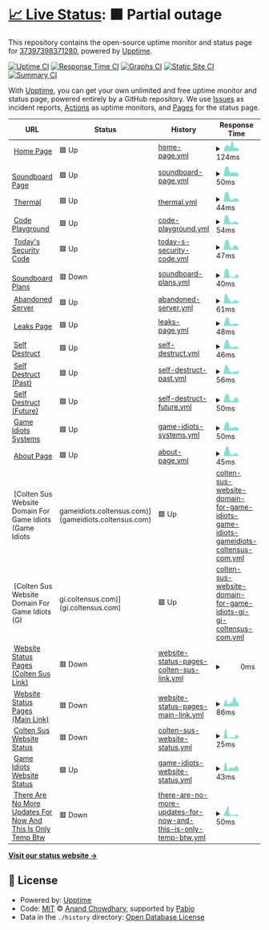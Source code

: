 # [📈 Live Status](https://37397398371280.github.io/Website-Status): <!--live status--> **🟧 Partial outage**

This repository contains the open-source uptime monitor and status page for [37397398371280](https://37397398371280.github.io/Website-Status), powered by [Upptime](https://github.com/upptime/upptime).

[![Uptime CI](https://github.com/37397398371280/Website-Status/workflows/Uptime%20CI/badge.svg)](https://github.com/37397398371280/Website-Status/actions?query=workflow%3A%22Uptime+CI%22)
[![Response Time CI](https://github.com/37397398371280/Website-Status/workflows/Response%20Time%20CI/badge.svg)](https://github.com/37397398371280/Website-Status/actions?query=workflow%3A%22Response+Time+CI%22)
[![Graphs CI](https://github.com/37397398371280/Website-Status/workflows/Graphs%20CI/badge.svg)](https://github.com/37397398371280/Website-Status/actions?query=workflow%3A%22Graphs+CI%22)
[![Static Site CI](https://github.com/37397398371280/Website-Status/workflows/Static%20Site%20CI/badge.svg)](https://github.com/37397398371280/Website-Status/actions?query=workflow%3A%22Static+Site+CI%22)
[![Summary CI](https://github.com/37397398371280/Website-Status/workflows/Summary%20CI/badge.svg)](https://github.com/37397398371280/Website-Status/actions?query=workflow%3A%22Summary+CI%22)

With [Upptime](https://upptime.js.org), you can get your own unlimited and free uptime monitor and status page, powered entirely by a GitHub repository. We use [Issues](https://github.com/37397398371280/Website-Status/issues) as incident reports, [Actions](https://github.com/37397398371280/Website-Status/actions) as uptime monitors, and [Pages](https://37397398371280.github.io/Website-Status) for the status page.

<!--start: status pages-->
<!-- This summary is generated by Upptime (https://github.com/upptime/upptime) -->
<!-- Do not edit this manually, your changes will be overwritten -->
<!-- prettier-ignore -->
| URL | Status | History | Response Time | Uptime |
| --- | ------ | ------- | ------------- | ------ |
| <img alt="" src="https://icons.duckduckgo.com/ip3/game-idiots.github.io.ico" height="13"> [Home Page](https://game-idiots.github.io/website/) | 🟩 Up | [home-page.yml](https://github.com/37397398371280/Game-Idiots-Website-Status/commits/HEAD/history/home-page.yml) | <details><summary><img alt="Response time graph" src="./graphs/home-page/response-time-week.png" height="20"> 124ms</summary><br><a href="https://37397398371280.github.io/Game-Idiots-Website-Status/history/home-page"><img alt="Response time 93" src="https://img.shields.io/endpoint?url=https%3A%2F%2Fraw.githubusercontent.com%2F37397398371280%2FGame-Idiots-Website-Status%2FHEAD%2Fapi%2Fhome-page%2Fresponse-time.json"></a><br><a href="https://37397398371280.github.io/Game-Idiots-Website-Status/history/home-page"><img alt="24-hour response time 69" src="https://img.shields.io/endpoint?url=https%3A%2F%2Fraw.githubusercontent.com%2F37397398371280%2FGame-Idiots-Website-Status%2FHEAD%2Fapi%2Fhome-page%2Fresponse-time-day.json"></a><br><a href="https://37397398371280.github.io/Game-Idiots-Website-Status/history/home-page"><img alt="7-day response time 124" src="https://img.shields.io/endpoint?url=https%3A%2F%2Fraw.githubusercontent.com%2F37397398371280%2FGame-Idiots-Website-Status%2FHEAD%2Fapi%2Fhome-page%2Fresponse-time-week.json"></a><br><a href="https://37397398371280.github.io/Game-Idiots-Website-Status/history/home-page"><img alt="30-day response time 93" src="https://img.shields.io/endpoint?url=https%3A%2F%2Fraw.githubusercontent.com%2F37397398371280%2FGame-Idiots-Website-Status%2FHEAD%2Fapi%2Fhome-page%2Fresponse-time-month.json"></a><br><a href="https://37397398371280.github.io/Game-Idiots-Website-Status/history/home-page"><img alt="1-year response time 93" src="https://img.shields.io/endpoint?url=https%3A%2F%2Fraw.githubusercontent.com%2F37397398371280%2FGame-Idiots-Website-Status%2FHEAD%2Fapi%2Fhome-page%2Fresponse-time-year.json"></a></details> | <details><summary><a href="https://37397398371280.github.io/Game-Idiots-Website-Status/history/home-page">100.00%</a></summary><a href="https://37397398371280.github.io/Game-Idiots-Website-Status/history/home-page"><img alt="All-time uptime 100.00%" src="https://img.shields.io/endpoint?url=https%3A%2F%2Fraw.githubusercontent.com%2F37397398371280%2FGame-Idiots-Website-Status%2FHEAD%2Fapi%2Fhome-page%2Fuptime.json"></a><br><a href="https://37397398371280.github.io/Game-Idiots-Website-Status/history/home-page"><img alt="24-hour uptime 100.00%" src="https://img.shields.io/endpoint?url=https%3A%2F%2Fraw.githubusercontent.com%2F37397398371280%2FGame-Idiots-Website-Status%2FHEAD%2Fapi%2Fhome-page%2Fuptime-day.json"></a><br><a href="https://37397398371280.github.io/Game-Idiots-Website-Status/history/home-page"><img alt="7-day uptime 100.00%" src="https://img.shields.io/endpoint?url=https%3A%2F%2Fraw.githubusercontent.com%2F37397398371280%2FGame-Idiots-Website-Status%2FHEAD%2Fapi%2Fhome-page%2Fuptime-week.json"></a><br><a href="https://37397398371280.github.io/Game-Idiots-Website-Status/history/home-page"><img alt="30-day uptime 100.00%" src="https://img.shields.io/endpoint?url=https%3A%2F%2Fraw.githubusercontent.com%2F37397398371280%2FGame-Idiots-Website-Status%2FHEAD%2Fapi%2Fhome-page%2Fuptime-month.json"></a><br><a href="https://37397398371280.github.io/Game-Idiots-Website-Status/history/home-page"><img alt="1-year uptime 100.00%" src="https://img.shields.io/endpoint?url=https%3A%2F%2Fraw.githubusercontent.com%2F37397398371280%2FGame-Idiots-Website-Status%2FHEAD%2Fapi%2Fhome-page%2Fuptime-year.json"></a></details>
| <img alt="" src="https://icons.duckduckgo.com/ip3/game-idiots.github.io.ico" height="13"> [Soundboard Page](https://game-idiots.github.io/website/sb.html) | 🟩 Up | [soundboard-page.yml](https://github.com/37397398371280/Game-Idiots-Website-Status/commits/HEAD/history/soundboard-page.yml) | <details><summary><img alt="Response time graph" src="./graphs/soundboard-page/response-time-week.png" height="20"> 50ms</summary><br><a href="https://37397398371280.github.io/Game-Idiots-Website-Status/history/soundboard-page"><img alt="Response time 33" src="https://img.shields.io/endpoint?url=https%3A%2F%2Fraw.githubusercontent.com%2F37397398371280%2FGame-Idiots-Website-Status%2FHEAD%2Fapi%2Fsoundboard-page%2Fresponse-time.json"></a><br><a href="https://37397398371280.github.io/Game-Idiots-Website-Status/history/soundboard-page"><img alt="24-hour response time 18" src="https://img.shields.io/endpoint?url=https%3A%2F%2Fraw.githubusercontent.com%2F37397398371280%2FGame-Idiots-Website-Status%2FHEAD%2Fapi%2Fsoundboard-page%2Fresponse-time-day.json"></a><br><a href="https://37397398371280.github.io/Game-Idiots-Website-Status/history/soundboard-page"><img alt="7-day response time 50" src="https://img.shields.io/endpoint?url=https%3A%2F%2Fraw.githubusercontent.com%2F37397398371280%2FGame-Idiots-Website-Status%2FHEAD%2Fapi%2Fsoundboard-page%2Fresponse-time-week.json"></a><br><a href="https://37397398371280.github.io/Game-Idiots-Website-Status/history/soundboard-page"><img alt="30-day response time 33" src="https://img.shields.io/endpoint?url=https%3A%2F%2Fraw.githubusercontent.com%2F37397398371280%2FGame-Idiots-Website-Status%2FHEAD%2Fapi%2Fsoundboard-page%2Fresponse-time-month.json"></a><br><a href="https://37397398371280.github.io/Game-Idiots-Website-Status/history/soundboard-page"><img alt="1-year response time 33" src="https://img.shields.io/endpoint?url=https%3A%2F%2Fraw.githubusercontent.com%2F37397398371280%2FGame-Idiots-Website-Status%2FHEAD%2Fapi%2Fsoundboard-page%2Fresponse-time-year.json"></a></details> | <details><summary><a href="https://37397398371280.github.io/Game-Idiots-Website-Status/history/soundboard-page">100.00%</a></summary><a href="https://37397398371280.github.io/Game-Idiots-Website-Status/history/soundboard-page"><img alt="All-time uptime 100.00%" src="https://img.shields.io/endpoint?url=https%3A%2F%2Fraw.githubusercontent.com%2F37397398371280%2FGame-Idiots-Website-Status%2FHEAD%2Fapi%2Fsoundboard-page%2Fuptime.json"></a><br><a href="https://37397398371280.github.io/Game-Idiots-Website-Status/history/soundboard-page"><img alt="24-hour uptime 100.00%" src="https://img.shields.io/endpoint?url=https%3A%2F%2Fraw.githubusercontent.com%2F37397398371280%2FGame-Idiots-Website-Status%2FHEAD%2Fapi%2Fsoundboard-page%2Fuptime-day.json"></a><br><a href="https://37397398371280.github.io/Game-Idiots-Website-Status/history/soundboard-page"><img alt="7-day uptime 100.00%" src="https://img.shields.io/endpoint?url=https%3A%2F%2Fraw.githubusercontent.com%2F37397398371280%2FGame-Idiots-Website-Status%2FHEAD%2Fapi%2Fsoundboard-page%2Fuptime-week.json"></a><br><a href="https://37397398371280.github.io/Game-Idiots-Website-Status/history/soundboard-page"><img alt="30-day uptime 100.00%" src="https://img.shields.io/endpoint?url=https%3A%2F%2Fraw.githubusercontent.com%2F37397398371280%2FGame-Idiots-Website-Status%2FHEAD%2Fapi%2Fsoundboard-page%2Fuptime-month.json"></a><br><a href="https://37397398371280.github.io/Game-Idiots-Website-Status/history/soundboard-page"><img alt="1-year uptime 100.00%" src="https://img.shields.io/endpoint?url=https%3A%2F%2Fraw.githubusercontent.com%2F37397398371280%2FGame-Idiots-Website-Status%2FHEAD%2Fapi%2Fsoundboard-page%2Fuptime-year.json"></a></details>
| <img alt="" src="https://icons.duckduckgo.com/ip3/game-idiots.github.io.ico" height="13"> [Thermal](https://game-idiots.github.io/website/thermal.html) | 🟩 Up | [thermal.yml](https://github.com/37397398371280/Game-Idiots-Website-Status/commits/HEAD/history/thermal.yml) | <details><summary><img alt="Response time graph" src="./graphs/thermal/response-time-week.png" height="20"> 44ms</summary><br><a href="https://37397398371280.github.io/Game-Idiots-Website-Status/history/thermal"><img alt="Response time 31" src="https://img.shields.io/endpoint?url=https%3A%2F%2Fraw.githubusercontent.com%2F37397398371280%2FGame-Idiots-Website-Status%2FHEAD%2Fapi%2Fthermal%2Fresponse-time.json"></a><br><a href="https://37397398371280.github.io/Game-Idiots-Website-Status/history/thermal"><img alt="24-hour response time 13" src="https://img.shields.io/endpoint?url=https%3A%2F%2Fraw.githubusercontent.com%2F37397398371280%2FGame-Idiots-Website-Status%2FHEAD%2Fapi%2Fthermal%2Fresponse-time-day.json"></a><br><a href="https://37397398371280.github.io/Game-Idiots-Website-Status/history/thermal"><img alt="7-day response time 44" src="https://img.shields.io/endpoint?url=https%3A%2F%2Fraw.githubusercontent.com%2F37397398371280%2FGame-Idiots-Website-Status%2FHEAD%2Fapi%2Fthermal%2Fresponse-time-week.json"></a><br><a href="https://37397398371280.github.io/Game-Idiots-Website-Status/history/thermal"><img alt="30-day response time 31" src="https://img.shields.io/endpoint?url=https%3A%2F%2Fraw.githubusercontent.com%2F37397398371280%2FGame-Idiots-Website-Status%2FHEAD%2Fapi%2Fthermal%2Fresponse-time-month.json"></a><br><a href="https://37397398371280.github.io/Game-Idiots-Website-Status/history/thermal"><img alt="1-year response time 31" src="https://img.shields.io/endpoint?url=https%3A%2F%2Fraw.githubusercontent.com%2F37397398371280%2FGame-Idiots-Website-Status%2FHEAD%2Fapi%2Fthermal%2Fresponse-time-year.json"></a></details> | <details><summary><a href="https://37397398371280.github.io/Game-Idiots-Website-Status/history/thermal">100.00%</a></summary><a href="https://37397398371280.github.io/Game-Idiots-Website-Status/history/thermal"><img alt="All-time uptime 100.00%" src="https://img.shields.io/endpoint?url=https%3A%2F%2Fraw.githubusercontent.com%2F37397398371280%2FGame-Idiots-Website-Status%2FHEAD%2Fapi%2Fthermal%2Fuptime.json"></a><br><a href="https://37397398371280.github.io/Game-Idiots-Website-Status/history/thermal"><img alt="24-hour uptime 100.00%" src="https://img.shields.io/endpoint?url=https%3A%2F%2Fraw.githubusercontent.com%2F37397398371280%2FGame-Idiots-Website-Status%2FHEAD%2Fapi%2Fthermal%2Fuptime-day.json"></a><br><a href="https://37397398371280.github.io/Game-Idiots-Website-Status/history/thermal"><img alt="7-day uptime 100.00%" src="https://img.shields.io/endpoint?url=https%3A%2F%2Fraw.githubusercontent.com%2F37397398371280%2FGame-Idiots-Website-Status%2FHEAD%2Fapi%2Fthermal%2Fuptime-week.json"></a><br><a href="https://37397398371280.github.io/Game-Idiots-Website-Status/history/thermal"><img alt="30-day uptime 100.00%" src="https://img.shields.io/endpoint?url=https%3A%2F%2Fraw.githubusercontent.com%2F37397398371280%2FGame-Idiots-Website-Status%2FHEAD%2Fapi%2Fthermal%2Fuptime-month.json"></a><br><a href="https://37397398371280.github.io/Game-Idiots-Website-Status/history/thermal"><img alt="1-year uptime 100.00%" src="https://img.shields.io/endpoint?url=https%3A%2F%2Fraw.githubusercontent.com%2F37397398371280%2FGame-Idiots-Website-Status%2FHEAD%2Fapi%2Fthermal%2Fuptime-year.json"></a></details>
| <img alt="" src="https://icons.duckduckgo.com/ip3/game-idiots.github.io.ico" height="13"> [Code Playground](https://game-idiots.github.io/website/Code-Playground.html) | 🟩 Up | [code-playground.yml](https://github.com/37397398371280/Game-Idiots-Website-Status/commits/HEAD/history/code-playground.yml) | <details><summary><img alt="Response time graph" src="./graphs/code-playground/response-time-week.png" height="20"> 54ms</summary><br><a href="https://37397398371280.github.io/Game-Idiots-Website-Status/history/code-playground"><img alt="Response time 32" src="https://img.shields.io/endpoint?url=https%3A%2F%2Fraw.githubusercontent.com%2F37397398371280%2FGame-Idiots-Website-Status%2FHEAD%2Fapi%2Fcode-playground%2Fresponse-time.json"></a><br><a href="https://37397398371280.github.io/Game-Idiots-Website-Status/history/code-playground"><img alt="24-hour response time 20" src="https://img.shields.io/endpoint?url=https%3A%2F%2Fraw.githubusercontent.com%2F37397398371280%2FGame-Idiots-Website-Status%2FHEAD%2Fapi%2Fcode-playground%2Fresponse-time-day.json"></a><br><a href="https://37397398371280.github.io/Game-Idiots-Website-Status/history/code-playground"><img alt="7-day response time 54" src="https://img.shields.io/endpoint?url=https%3A%2F%2Fraw.githubusercontent.com%2F37397398371280%2FGame-Idiots-Website-Status%2FHEAD%2Fapi%2Fcode-playground%2Fresponse-time-week.json"></a><br><a href="https://37397398371280.github.io/Game-Idiots-Website-Status/history/code-playground"><img alt="30-day response time 32" src="https://img.shields.io/endpoint?url=https%3A%2F%2Fraw.githubusercontent.com%2F37397398371280%2FGame-Idiots-Website-Status%2FHEAD%2Fapi%2Fcode-playground%2Fresponse-time-month.json"></a><br><a href="https://37397398371280.github.io/Game-Idiots-Website-Status/history/code-playground"><img alt="1-year response time 32" src="https://img.shields.io/endpoint?url=https%3A%2F%2Fraw.githubusercontent.com%2F37397398371280%2FGame-Idiots-Website-Status%2FHEAD%2Fapi%2Fcode-playground%2Fresponse-time-year.json"></a></details> | <details><summary><a href="https://37397398371280.github.io/Game-Idiots-Website-Status/history/code-playground">100.00%</a></summary><a href="https://37397398371280.github.io/Game-Idiots-Website-Status/history/code-playground"><img alt="All-time uptime 100.00%" src="https://img.shields.io/endpoint?url=https%3A%2F%2Fraw.githubusercontent.com%2F37397398371280%2FGame-Idiots-Website-Status%2FHEAD%2Fapi%2Fcode-playground%2Fuptime.json"></a><br><a href="https://37397398371280.github.io/Game-Idiots-Website-Status/history/code-playground"><img alt="24-hour uptime 100.00%" src="https://img.shields.io/endpoint?url=https%3A%2F%2Fraw.githubusercontent.com%2F37397398371280%2FGame-Idiots-Website-Status%2FHEAD%2Fapi%2Fcode-playground%2Fuptime-day.json"></a><br><a href="https://37397398371280.github.io/Game-Idiots-Website-Status/history/code-playground"><img alt="7-day uptime 100.00%" src="https://img.shields.io/endpoint?url=https%3A%2F%2Fraw.githubusercontent.com%2F37397398371280%2FGame-Idiots-Website-Status%2FHEAD%2Fapi%2Fcode-playground%2Fuptime-week.json"></a><br><a href="https://37397398371280.github.io/Game-Idiots-Website-Status/history/code-playground"><img alt="30-day uptime 100.00%" src="https://img.shields.io/endpoint?url=https%3A%2F%2Fraw.githubusercontent.com%2F37397398371280%2FGame-Idiots-Website-Status%2FHEAD%2Fapi%2Fcode-playground%2Fuptime-month.json"></a><br><a href="https://37397398371280.github.io/Game-Idiots-Website-Status/history/code-playground"><img alt="1-year uptime 100.00%" src="https://img.shields.io/endpoint?url=https%3A%2F%2Fraw.githubusercontent.com%2F37397398371280%2FGame-Idiots-Website-Status%2FHEAD%2Fapi%2Fcode-playground%2Fuptime-year.json"></a></details>
| <img alt="" src="https://icons.duckduckgo.com/ip3/game-idiots.github.io.ico" height="13"> [Today's Security Code](https://game-idiots.github.io/website/Todays-Security-Code.html) | 🟩 Up | [today-s-security-code.yml](https://github.com/37397398371280/Game-Idiots-Website-Status/commits/HEAD/history/today-s-security-code.yml) | <details><summary><img alt="Response time graph" src="./graphs/today-s-security-code/response-time-week.png" height="20"> 47ms</summary><br><a href="https://37397398371280.github.io/Game-Idiots-Website-Status/history/today-s-security-code"><img alt="Response time 36" src="https://img.shields.io/endpoint?url=https%3A%2F%2Fraw.githubusercontent.com%2F37397398371280%2FGame-Idiots-Website-Status%2FHEAD%2Fapi%2Ftoday-s-security-code%2Fresponse-time.json"></a><br><a href="https://37397398371280.github.io/Game-Idiots-Website-Status/history/today-s-security-code"><img alt="24-hour response time 18" src="https://img.shields.io/endpoint?url=https%3A%2F%2Fraw.githubusercontent.com%2F37397398371280%2FGame-Idiots-Website-Status%2FHEAD%2Fapi%2Ftoday-s-security-code%2Fresponse-time-day.json"></a><br><a href="https://37397398371280.github.io/Game-Idiots-Website-Status/history/today-s-security-code"><img alt="7-day response time 47" src="https://img.shields.io/endpoint?url=https%3A%2F%2Fraw.githubusercontent.com%2F37397398371280%2FGame-Idiots-Website-Status%2FHEAD%2Fapi%2Ftoday-s-security-code%2Fresponse-time-week.json"></a><br><a href="https://37397398371280.github.io/Game-Idiots-Website-Status/history/today-s-security-code"><img alt="30-day response time 36" src="https://img.shields.io/endpoint?url=https%3A%2F%2Fraw.githubusercontent.com%2F37397398371280%2FGame-Idiots-Website-Status%2FHEAD%2Fapi%2Ftoday-s-security-code%2Fresponse-time-month.json"></a><br><a href="https://37397398371280.github.io/Game-Idiots-Website-Status/history/today-s-security-code"><img alt="1-year response time 36" src="https://img.shields.io/endpoint?url=https%3A%2F%2Fraw.githubusercontent.com%2F37397398371280%2FGame-Idiots-Website-Status%2FHEAD%2Fapi%2Ftoday-s-security-code%2Fresponse-time-year.json"></a></details> | <details><summary><a href="https://37397398371280.github.io/Game-Idiots-Website-Status/history/today-s-security-code">100.00%</a></summary><a href="https://37397398371280.github.io/Game-Idiots-Website-Status/history/today-s-security-code"><img alt="All-time uptime 100.00%" src="https://img.shields.io/endpoint?url=https%3A%2F%2Fraw.githubusercontent.com%2F37397398371280%2FGame-Idiots-Website-Status%2FHEAD%2Fapi%2Ftoday-s-security-code%2Fuptime.json"></a><br><a href="https://37397398371280.github.io/Game-Idiots-Website-Status/history/today-s-security-code"><img alt="24-hour uptime 100.00%" src="https://img.shields.io/endpoint?url=https%3A%2F%2Fraw.githubusercontent.com%2F37397398371280%2FGame-Idiots-Website-Status%2FHEAD%2Fapi%2Ftoday-s-security-code%2Fuptime-day.json"></a><br><a href="https://37397398371280.github.io/Game-Idiots-Website-Status/history/today-s-security-code"><img alt="7-day uptime 100.00%" src="https://img.shields.io/endpoint?url=https%3A%2F%2Fraw.githubusercontent.com%2F37397398371280%2FGame-Idiots-Website-Status%2FHEAD%2Fapi%2Ftoday-s-security-code%2Fuptime-week.json"></a><br><a href="https://37397398371280.github.io/Game-Idiots-Website-Status/history/today-s-security-code"><img alt="30-day uptime 100.00%" src="https://img.shields.io/endpoint?url=https%3A%2F%2Fraw.githubusercontent.com%2F37397398371280%2FGame-Idiots-Website-Status%2FHEAD%2Fapi%2Ftoday-s-security-code%2Fuptime-month.json"></a><br><a href="https://37397398371280.github.io/Game-Idiots-Website-Status/history/today-s-security-code"><img alt="1-year uptime 100.00%" src="https://img.shields.io/endpoint?url=https%3A%2F%2Fraw.githubusercontent.com%2F37397398371280%2FGame-Idiots-Website-Status%2FHEAD%2Fapi%2Ftoday-s-security-code%2Fuptime-year.json"></a></details>
| <img alt="" src="https://icons.duckduckgo.com/ip3/game-idiots.github.io.ico" height="13"> [Soundboard Plans](https://game-idiots.github.io/website/Soundboard-Plans.html) | 🟥 Down | [soundboard-plans.yml](https://github.com/37397398371280/Game-Idiots-Website-Status/commits/HEAD/history/soundboard-plans.yml) | <details><summary><img alt="Response time graph" src="./graphs/soundboard-plans/response-time-week.png" height="20"> 40ms</summary><br><a href="https://37397398371280.github.io/Game-Idiots-Website-Status/history/soundboard-plans"><img alt="Response time 63" src="https://img.shields.io/endpoint?url=https%3A%2F%2Fraw.githubusercontent.com%2F37397398371280%2FGame-Idiots-Website-Status%2FHEAD%2Fapi%2Fsoundboard-plans%2Fresponse-time.json"></a><br><a href="https://37397398371280.github.io/Game-Idiots-Website-Status/history/soundboard-plans"><img alt="24-hour response time 17" src="https://img.shields.io/endpoint?url=https%3A%2F%2Fraw.githubusercontent.com%2F37397398371280%2FGame-Idiots-Website-Status%2FHEAD%2Fapi%2Fsoundboard-plans%2Fresponse-time-day.json"></a><br><a href="https://37397398371280.github.io/Game-Idiots-Website-Status/history/soundboard-plans"><img alt="7-day response time 40" src="https://img.shields.io/endpoint?url=https%3A%2F%2Fraw.githubusercontent.com%2F37397398371280%2FGame-Idiots-Website-Status%2FHEAD%2Fapi%2Fsoundboard-plans%2Fresponse-time-week.json"></a><br><a href="https://37397398371280.github.io/Game-Idiots-Website-Status/history/soundboard-plans"><img alt="30-day response time 63" src="https://img.shields.io/endpoint?url=https%3A%2F%2Fraw.githubusercontent.com%2F37397398371280%2FGame-Idiots-Website-Status%2FHEAD%2Fapi%2Fsoundboard-plans%2Fresponse-time-month.json"></a><br><a href="https://37397398371280.github.io/Game-Idiots-Website-Status/history/soundboard-plans"><img alt="1-year response time 63" src="https://img.shields.io/endpoint?url=https%3A%2F%2Fraw.githubusercontent.com%2F37397398371280%2FGame-Idiots-Website-Status%2FHEAD%2Fapi%2Fsoundboard-plans%2Fresponse-time-year.json"></a></details> | <details><summary><a href="https://37397398371280.github.io/Game-Idiots-Website-Status/history/soundboard-plans">0.00%</a></summary><a href="https://37397398371280.github.io/Game-Idiots-Website-Status/history/soundboard-plans"><img alt="All-time uptime 21.87%" src="https://img.shields.io/endpoint?url=https%3A%2F%2Fraw.githubusercontent.com%2F37397398371280%2FGame-Idiots-Website-Status%2FHEAD%2Fapi%2Fsoundboard-plans%2Fuptime.json"></a><br><a href="https://37397398371280.github.io/Game-Idiots-Website-Status/history/soundboard-plans"><img alt="24-hour uptime 0.00%" src="https://img.shields.io/endpoint?url=https%3A%2F%2Fraw.githubusercontent.com%2F37397398371280%2FGame-Idiots-Website-Status%2FHEAD%2Fapi%2Fsoundboard-plans%2Fuptime-day.json"></a><br><a href="https://37397398371280.github.io/Game-Idiots-Website-Status/history/soundboard-plans"><img alt="7-day uptime 0.00%" src="https://img.shields.io/endpoint?url=https%3A%2F%2Fraw.githubusercontent.com%2F37397398371280%2FGame-Idiots-Website-Status%2FHEAD%2Fapi%2Fsoundboard-plans%2Fuptime-week.json"></a><br><a href="https://37397398371280.github.io/Game-Idiots-Website-Status/history/soundboard-plans"><img alt="30-day uptime 21.87%" src="https://img.shields.io/endpoint?url=https%3A%2F%2Fraw.githubusercontent.com%2F37397398371280%2FGame-Idiots-Website-Status%2FHEAD%2Fapi%2Fsoundboard-plans%2Fuptime-month.json"></a><br><a href="https://37397398371280.github.io/Game-Idiots-Website-Status/history/soundboard-plans"><img alt="1-year uptime 21.87%" src="https://img.shields.io/endpoint?url=https%3A%2F%2Fraw.githubusercontent.com%2F37397398371280%2FGame-Idiots-Website-Status%2FHEAD%2Fapi%2Fsoundboard-plans%2Fuptime-year.json"></a></details>
| <img alt="" src="https://icons.duckduckgo.com/ip3/game-idiots.github.io.ico" height="13"> [Abandoned Server](https://game-idiots.github.io/website/Abandoned-Server.html) | 🟩 Up | [abandoned-server.yml](https://github.com/37397398371280/Game-Idiots-Website-Status/commits/HEAD/history/abandoned-server.yml) | <details><summary><img alt="Response time graph" src="./graphs/abandoned-server/response-time-week.png" height="20"> 61ms</summary><br><a href="https://37397398371280.github.io/Game-Idiots-Website-Status/history/abandoned-server"><img alt="Response time 34" src="https://img.shields.io/endpoint?url=https%3A%2F%2Fraw.githubusercontent.com%2F37397398371280%2FGame-Idiots-Website-Status%2FHEAD%2Fapi%2Fabandoned-server%2Fresponse-time.json"></a><br><a href="https://37397398371280.github.io/Game-Idiots-Website-Status/history/abandoned-server"><img alt="24-hour response time 22" src="https://img.shields.io/endpoint?url=https%3A%2F%2Fraw.githubusercontent.com%2F37397398371280%2FGame-Idiots-Website-Status%2FHEAD%2Fapi%2Fabandoned-server%2Fresponse-time-day.json"></a><br><a href="https://37397398371280.github.io/Game-Idiots-Website-Status/history/abandoned-server"><img alt="7-day response time 61" src="https://img.shields.io/endpoint?url=https%3A%2F%2Fraw.githubusercontent.com%2F37397398371280%2FGame-Idiots-Website-Status%2FHEAD%2Fapi%2Fabandoned-server%2Fresponse-time-week.json"></a><br><a href="https://37397398371280.github.io/Game-Idiots-Website-Status/history/abandoned-server"><img alt="30-day response time 34" src="https://img.shields.io/endpoint?url=https%3A%2F%2Fraw.githubusercontent.com%2F37397398371280%2FGame-Idiots-Website-Status%2FHEAD%2Fapi%2Fabandoned-server%2Fresponse-time-month.json"></a><br><a href="https://37397398371280.github.io/Game-Idiots-Website-Status/history/abandoned-server"><img alt="1-year response time 34" src="https://img.shields.io/endpoint?url=https%3A%2F%2Fraw.githubusercontent.com%2F37397398371280%2FGame-Idiots-Website-Status%2FHEAD%2Fapi%2Fabandoned-server%2Fresponse-time-year.json"></a></details> | <details><summary><a href="https://37397398371280.github.io/Game-Idiots-Website-Status/history/abandoned-server">100.00%</a></summary><a href="https://37397398371280.github.io/Game-Idiots-Website-Status/history/abandoned-server"><img alt="All-time uptime 100.00%" src="https://img.shields.io/endpoint?url=https%3A%2F%2Fraw.githubusercontent.com%2F37397398371280%2FGame-Idiots-Website-Status%2FHEAD%2Fapi%2Fabandoned-server%2Fuptime.json"></a><br><a href="https://37397398371280.github.io/Game-Idiots-Website-Status/history/abandoned-server"><img alt="24-hour uptime 100.00%" src="https://img.shields.io/endpoint?url=https%3A%2F%2Fraw.githubusercontent.com%2F37397398371280%2FGame-Idiots-Website-Status%2FHEAD%2Fapi%2Fabandoned-server%2Fuptime-day.json"></a><br><a href="https://37397398371280.github.io/Game-Idiots-Website-Status/history/abandoned-server"><img alt="7-day uptime 100.00%" src="https://img.shields.io/endpoint?url=https%3A%2F%2Fraw.githubusercontent.com%2F37397398371280%2FGame-Idiots-Website-Status%2FHEAD%2Fapi%2Fabandoned-server%2Fuptime-week.json"></a><br><a href="https://37397398371280.github.io/Game-Idiots-Website-Status/history/abandoned-server"><img alt="30-day uptime 100.00%" src="https://img.shields.io/endpoint?url=https%3A%2F%2Fraw.githubusercontent.com%2F37397398371280%2FGame-Idiots-Website-Status%2FHEAD%2Fapi%2Fabandoned-server%2Fuptime-month.json"></a><br><a href="https://37397398371280.github.io/Game-Idiots-Website-Status/history/abandoned-server"><img alt="1-year uptime 100.00%" src="https://img.shields.io/endpoint?url=https%3A%2F%2Fraw.githubusercontent.com%2F37397398371280%2FGame-Idiots-Website-Status%2FHEAD%2Fapi%2Fabandoned-server%2Fuptime-year.json"></a></details>
| <img alt="" src="https://icons.duckduckgo.com/ip3/game-idiots.github.io.ico" height="13"> [Leaks Page](https://game-idiots.github.io/website/Leaks/Leaks.html) | 🟩 Up | [leaks-page.yml](https://github.com/37397398371280/Game-Idiots-Website-Status/commits/HEAD/history/leaks-page.yml) | <details><summary><img alt="Response time graph" src="./graphs/leaks-page/response-time-week.png" height="20"> 48ms</summary><br><a href="https://37397398371280.github.io/Game-Idiots-Website-Status/history/leaks-page"><img alt="Response time 29" src="https://img.shields.io/endpoint?url=https%3A%2F%2Fraw.githubusercontent.com%2F37397398371280%2FGame-Idiots-Website-Status%2FHEAD%2Fapi%2Fleaks-page%2Fresponse-time.json"></a><br><a href="https://37397398371280.github.io/Game-Idiots-Website-Status/history/leaks-page"><img alt="24-hour response time 16" src="https://img.shields.io/endpoint?url=https%3A%2F%2Fraw.githubusercontent.com%2F37397398371280%2FGame-Idiots-Website-Status%2FHEAD%2Fapi%2Fleaks-page%2Fresponse-time-day.json"></a><br><a href="https://37397398371280.github.io/Game-Idiots-Website-Status/history/leaks-page"><img alt="7-day response time 48" src="https://img.shields.io/endpoint?url=https%3A%2F%2Fraw.githubusercontent.com%2F37397398371280%2FGame-Idiots-Website-Status%2FHEAD%2Fapi%2Fleaks-page%2Fresponse-time-week.json"></a><br><a href="https://37397398371280.github.io/Game-Idiots-Website-Status/history/leaks-page"><img alt="30-day response time 29" src="https://img.shields.io/endpoint?url=https%3A%2F%2Fraw.githubusercontent.com%2F37397398371280%2FGame-Idiots-Website-Status%2FHEAD%2Fapi%2Fleaks-page%2Fresponse-time-month.json"></a><br><a href="https://37397398371280.github.io/Game-Idiots-Website-Status/history/leaks-page"><img alt="1-year response time 29" src="https://img.shields.io/endpoint?url=https%3A%2F%2Fraw.githubusercontent.com%2F37397398371280%2FGame-Idiots-Website-Status%2FHEAD%2Fapi%2Fleaks-page%2Fresponse-time-year.json"></a></details> | <details><summary><a href="https://37397398371280.github.io/Game-Idiots-Website-Status/history/leaks-page">100.00%</a></summary><a href="https://37397398371280.github.io/Game-Idiots-Website-Status/history/leaks-page"><img alt="All-time uptime 100.00%" src="https://img.shields.io/endpoint?url=https%3A%2F%2Fraw.githubusercontent.com%2F37397398371280%2FGame-Idiots-Website-Status%2FHEAD%2Fapi%2Fleaks-page%2Fuptime.json"></a><br><a href="https://37397398371280.github.io/Game-Idiots-Website-Status/history/leaks-page"><img alt="24-hour uptime 100.00%" src="https://img.shields.io/endpoint?url=https%3A%2F%2Fraw.githubusercontent.com%2F37397398371280%2FGame-Idiots-Website-Status%2FHEAD%2Fapi%2Fleaks-page%2Fuptime-day.json"></a><br><a href="https://37397398371280.github.io/Game-Idiots-Website-Status/history/leaks-page"><img alt="7-day uptime 100.00%" src="https://img.shields.io/endpoint?url=https%3A%2F%2Fraw.githubusercontent.com%2F37397398371280%2FGame-Idiots-Website-Status%2FHEAD%2Fapi%2Fleaks-page%2Fuptime-week.json"></a><br><a href="https://37397398371280.github.io/Game-Idiots-Website-Status/history/leaks-page"><img alt="30-day uptime 100.00%" src="https://img.shields.io/endpoint?url=https%3A%2F%2Fraw.githubusercontent.com%2F37397398371280%2FGame-Idiots-Website-Status%2FHEAD%2Fapi%2Fleaks-page%2Fuptime-month.json"></a><br><a href="https://37397398371280.github.io/Game-Idiots-Website-Status/history/leaks-page"><img alt="1-year uptime 100.00%" src="https://img.shields.io/endpoint?url=https%3A%2F%2Fraw.githubusercontent.com%2F37397398371280%2FGame-Idiots-Website-Status%2FHEAD%2Fapi%2Fleaks-page%2Fuptime-year.json"></a></details>
| <img alt="" src="https://icons.duckduckgo.com/ip3/game-idiots.github.io.ico" height="13"> [Self Destruct](https://game-idiots.github.io/website/Self-Destruct.html) | 🟩 Up | [self-destruct.yml](https://github.com/37397398371280/Game-Idiots-Website-Status/commits/HEAD/history/self-destruct.yml) | <details><summary><img alt="Response time graph" src="./graphs/self-destruct/response-time-week.png" height="20"> 46ms</summary><br><a href="https://37397398371280.github.io/Game-Idiots-Website-Status/history/self-destruct"><img alt="Response time 33" src="https://img.shields.io/endpoint?url=https%3A%2F%2Fraw.githubusercontent.com%2F37397398371280%2FGame-Idiots-Website-Status%2FHEAD%2Fapi%2Fself-destruct%2Fresponse-time.json"></a><br><a href="https://37397398371280.github.io/Game-Idiots-Website-Status/history/self-destruct"><img alt="24-hour response time 16" src="https://img.shields.io/endpoint?url=https%3A%2F%2Fraw.githubusercontent.com%2F37397398371280%2FGame-Idiots-Website-Status%2FHEAD%2Fapi%2Fself-destruct%2Fresponse-time-day.json"></a><br><a href="https://37397398371280.github.io/Game-Idiots-Website-Status/history/self-destruct"><img alt="7-day response time 46" src="https://img.shields.io/endpoint?url=https%3A%2F%2Fraw.githubusercontent.com%2F37397398371280%2FGame-Idiots-Website-Status%2FHEAD%2Fapi%2Fself-destruct%2Fresponse-time-week.json"></a><br><a href="https://37397398371280.github.io/Game-Idiots-Website-Status/history/self-destruct"><img alt="30-day response time 33" src="https://img.shields.io/endpoint?url=https%3A%2F%2Fraw.githubusercontent.com%2F37397398371280%2FGame-Idiots-Website-Status%2FHEAD%2Fapi%2Fself-destruct%2Fresponse-time-month.json"></a><br><a href="https://37397398371280.github.io/Game-Idiots-Website-Status/history/self-destruct"><img alt="1-year response time 33" src="https://img.shields.io/endpoint?url=https%3A%2F%2Fraw.githubusercontent.com%2F37397398371280%2FGame-Idiots-Website-Status%2FHEAD%2Fapi%2Fself-destruct%2Fresponse-time-year.json"></a></details> | <details><summary><a href="https://37397398371280.github.io/Game-Idiots-Website-Status/history/self-destruct">100.00%</a></summary><a href="https://37397398371280.github.io/Game-Idiots-Website-Status/history/self-destruct"><img alt="All-time uptime 100.00%" src="https://img.shields.io/endpoint?url=https%3A%2F%2Fraw.githubusercontent.com%2F37397398371280%2FGame-Idiots-Website-Status%2FHEAD%2Fapi%2Fself-destruct%2Fuptime.json"></a><br><a href="https://37397398371280.github.io/Game-Idiots-Website-Status/history/self-destruct"><img alt="24-hour uptime 100.00%" src="https://img.shields.io/endpoint?url=https%3A%2F%2Fraw.githubusercontent.com%2F37397398371280%2FGame-Idiots-Website-Status%2FHEAD%2Fapi%2Fself-destruct%2Fuptime-day.json"></a><br><a href="https://37397398371280.github.io/Game-Idiots-Website-Status/history/self-destruct"><img alt="7-day uptime 100.00%" src="https://img.shields.io/endpoint?url=https%3A%2F%2Fraw.githubusercontent.com%2F37397398371280%2FGame-Idiots-Website-Status%2FHEAD%2Fapi%2Fself-destruct%2Fuptime-week.json"></a><br><a href="https://37397398371280.github.io/Game-Idiots-Website-Status/history/self-destruct"><img alt="30-day uptime 100.00%" src="https://img.shields.io/endpoint?url=https%3A%2F%2Fraw.githubusercontent.com%2F37397398371280%2FGame-Idiots-Website-Status%2FHEAD%2Fapi%2Fself-destruct%2Fuptime-month.json"></a><br><a href="https://37397398371280.github.io/Game-Idiots-Website-Status/history/self-destruct"><img alt="1-year uptime 100.00%" src="https://img.shields.io/endpoint?url=https%3A%2F%2Fraw.githubusercontent.com%2F37397398371280%2FGame-Idiots-Website-Status%2FHEAD%2Fapi%2Fself-destruct%2Fuptime-year.json"></a></details>
| <img alt="" src="https://icons.duckduckgo.com/ip3/game-idiots.github.io.ico" height="13"> [Self Destruct (Past)](https://game-idiots.github.io/website/Past/Self-Destruct-Past.html) | 🟩 Up | [self-destruct-past.yml](https://github.com/37397398371280/Game-Idiots-Website-Status/commits/HEAD/history/self-destruct-past.yml) | <details><summary><img alt="Response time graph" src="./graphs/self-destruct-past/response-time-week.png" height="20"> 56ms</summary><br><a href="https://37397398371280.github.io/Game-Idiots-Website-Status/history/self-destruct-past"><img alt="Response time 32" src="https://img.shields.io/endpoint?url=https%3A%2F%2Fraw.githubusercontent.com%2F37397398371280%2FGame-Idiots-Website-Status%2FHEAD%2Fapi%2Fself-destruct-past%2Fresponse-time.json"></a><br><a href="https://37397398371280.github.io/Game-Idiots-Website-Status/history/self-destruct-past"><img alt="24-hour response time 47" src="https://img.shields.io/endpoint?url=https%3A%2F%2Fraw.githubusercontent.com%2F37397398371280%2FGame-Idiots-Website-Status%2FHEAD%2Fapi%2Fself-destruct-past%2Fresponse-time-day.json"></a><br><a href="https://37397398371280.github.io/Game-Idiots-Website-Status/history/self-destruct-past"><img alt="7-day response time 56" src="https://img.shields.io/endpoint?url=https%3A%2F%2Fraw.githubusercontent.com%2F37397398371280%2FGame-Idiots-Website-Status%2FHEAD%2Fapi%2Fself-destruct-past%2Fresponse-time-week.json"></a><br><a href="https://37397398371280.github.io/Game-Idiots-Website-Status/history/self-destruct-past"><img alt="30-day response time 32" src="https://img.shields.io/endpoint?url=https%3A%2F%2Fraw.githubusercontent.com%2F37397398371280%2FGame-Idiots-Website-Status%2FHEAD%2Fapi%2Fself-destruct-past%2Fresponse-time-month.json"></a><br><a href="https://37397398371280.github.io/Game-Idiots-Website-Status/history/self-destruct-past"><img alt="1-year response time 32" src="https://img.shields.io/endpoint?url=https%3A%2F%2Fraw.githubusercontent.com%2F37397398371280%2FGame-Idiots-Website-Status%2FHEAD%2Fapi%2Fself-destruct-past%2Fresponse-time-year.json"></a></details> | <details><summary><a href="https://37397398371280.github.io/Game-Idiots-Website-Status/history/self-destruct-past">100.00%</a></summary><a href="https://37397398371280.github.io/Game-Idiots-Website-Status/history/self-destruct-past"><img alt="All-time uptime 100.00%" src="https://img.shields.io/endpoint?url=https%3A%2F%2Fraw.githubusercontent.com%2F37397398371280%2FGame-Idiots-Website-Status%2FHEAD%2Fapi%2Fself-destruct-past%2Fuptime.json"></a><br><a href="https://37397398371280.github.io/Game-Idiots-Website-Status/history/self-destruct-past"><img alt="24-hour uptime 100.00%" src="https://img.shields.io/endpoint?url=https%3A%2F%2Fraw.githubusercontent.com%2F37397398371280%2FGame-Idiots-Website-Status%2FHEAD%2Fapi%2Fself-destruct-past%2Fuptime-day.json"></a><br><a href="https://37397398371280.github.io/Game-Idiots-Website-Status/history/self-destruct-past"><img alt="7-day uptime 100.00%" src="https://img.shields.io/endpoint?url=https%3A%2F%2Fraw.githubusercontent.com%2F37397398371280%2FGame-Idiots-Website-Status%2FHEAD%2Fapi%2Fself-destruct-past%2Fuptime-week.json"></a><br><a href="https://37397398371280.github.io/Game-Idiots-Website-Status/history/self-destruct-past"><img alt="30-day uptime 100.00%" src="https://img.shields.io/endpoint?url=https%3A%2F%2Fraw.githubusercontent.com%2F37397398371280%2FGame-Idiots-Website-Status%2FHEAD%2Fapi%2Fself-destruct-past%2Fuptime-month.json"></a><br><a href="https://37397398371280.github.io/Game-Idiots-Website-Status/history/self-destruct-past"><img alt="1-year uptime 100.00%" src="https://img.shields.io/endpoint?url=https%3A%2F%2Fraw.githubusercontent.com%2F37397398371280%2FGame-Idiots-Website-Status%2FHEAD%2Fapi%2Fself-destruct-past%2Fuptime-year.json"></a></details>
| <img alt="" src="https://icons.duckduckgo.com/ip3/game-idiots.github.io.ico" height="13"> [Self Destruct (Future)](https://game-idiots.github.io/website/Future/Self-Destruct-Future.html) | 🟩 Up | [self-destruct-future.yml](https://github.com/37397398371280/Game-Idiots-Website-Status/commits/HEAD/history/self-destruct-future.yml) | <details><summary><img alt="Response time graph" src="./graphs/self-destruct-future/response-time-week.png" height="20"> 50ms</summary><br><a href="https://37397398371280.github.io/Game-Idiots-Website-Status/history/self-destruct-future"><img alt="Response time 30" src="https://img.shields.io/endpoint?url=https%3A%2F%2Fraw.githubusercontent.com%2F37397398371280%2FGame-Idiots-Website-Status%2FHEAD%2Fapi%2Fself-destruct-future%2Fresponse-time.json"></a><br><a href="https://37397398371280.github.io/Game-Idiots-Website-Status/history/self-destruct-future"><img alt="24-hour response time 14" src="https://img.shields.io/endpoint?url=https%3A%2F%2Fraw.githubusercontent.com%2F37397398371280%2FGame-Idiots-Website-Status%2FHEAD%2Fapi%2Fself-destruct-future%2Fresponse-time-day.json"></a><br><a href="https://37397398371280.github.io/Game-Idiots-Website-Status/history/self-destruct-future"><img alt="7-day response time 50" src="https://img.shields.io/endpoint?url=https%3A%2F%2Fraw.githubusercontent.com%2F37397398371280%2FGame-Idiots-Website-Status%2FHEAD%2Fapi%2Fself-destruct-future%2Fresponse-time-week.json"></a><br><a href="https://37397398371280.github.io/Game-Idiots-Website-Status/history/self-destruct-future"><img alt="30-day response time 30" src="https://img.shields.io/endpoint?url=https%3A%2F%2Fraw.githubusercontent.com%2F37397398371280%2FGame-Idiots-Website-Status%2FHEAD%2Fapi%2Fself-destruct-future%2Fresponse-time-month.json"></a><br><a href="https://37397398371280.github.io/Game-Idiots-Website-Status/history/self-destruct-future"><img alt="1-year response time 30" src="https://img.shields.io/endpoint?url=https%3A%2F%2Fraw.githubusercontent.com%2F37397398371280%2FGame-Idiots-Website-Status%2FHEAD%2Fapi%2Fself-destruct-future%2Fresponse-time-year.json"></a></details> | <details><summary><a href="https://37397398371280.github.io/Game-Idiots-Website-Status/history/self-destruct-future">100.00%</a></summary><a href="https://37397398371280.github.io/Game-Idiots-Website-Status/history/self-destruct-future"><img alt="All-time uptime 100.00%" src="https://img.shields.io/endpoint?url=https%3A%2F%2Fraw.githubusercontent.com%2F37397398371280%2FGame-Idiots-Website-Status%2FHEAD%2Fapi%2Fself-destruct-future%2Fuptime.json"></a><br><a href="https://37397398371280.github.io/Game-Idiots-Website-Status/history/self-destruct-future"><img alt="24-hour uptime 100.00%" src="https://img.shields.io/endpoint?url=https%3A%2F%2Fraw.githubusercontent.com%2F37397398371280%2FGame-Idiots-Website-Status%2FHEAD%2Fapi%2Fself-destruct-future%2Fuptime-day.json"></a><br><a href="https://37397398371280.github.io/Game-Idiots-Website-Status/history/self-destruct-future"><img alt="7-day uptime 100.00%" src="https://img.shields.io/endpoint?url=https%3A%2F%2Fraw.githubusercontent.com%2F37397398371280%2FGame-Idiots-Website-Status%2FHEAD%2Fapi%2Fself-destruct-future%2Fuptime-week.json"></a><br><a href="https://37397398371280.github.io/Game-Idiots-Website-Status/history/self-destruct-future"><img alt="30-day uptime 100.00%" src="https://img.shields.io/endpoint?url=https%3A%2F%2Fraw.githubusercontent.com%2F37397398371280%2FGame-Idiots-Website-Status%2FHEAD%2Fapi%2Fself-destruct-future%2Fuptime-month.json"></a><br><a href="https://37397398371280.github.io/Game-Idiots-Website-Status/history/self-destruct-future"><img alt="1-year uptime 100.00%" src="https://img.shields.io/endpoint?url=https%3A%2F%2Fraw.githubusercontent.com%2F37397398371280%2FGame-Idiots-Website-Status%2FHEAD%2Fapi%2Fself-destruct-future%2Fuptime-year.json"></a></details>
| <img alt="" src="https://icons.duckduckgo.com/ip3/game-idiots.github.io.ico" height="13"> [Game Idiots Systems](https://game-idiots.github.io/website/Game-Idiots-Systems.html) | 🟩 Up | [game-idiots-systems.yml](https://github.com/37397398371280/Game-Idiots-Website-Status/commits/HEAD/history/game-idiots-systems.yml) | <details><summary><img alt="Response time graph" src="./graphs/game-idiots-systems/response-time-week.png" height="20"> 50ms</summary><br><a href="https://37397398371280.github.io/Game-Idiots-Website-Status/history/game-idiots-systems"><img alt="Response time 33" src="https://img.shields.io/endpoint?url=https%3A%2F%2Fraw.githubusercontent.com%2F37397398371280%2FGame-Idiots-Website-Status%2FHEAD%2Fapi%2Fgame-idiots-systems%2Fresponse-time.json"></a><br><a href="https://37397398371280.github.io/Game-Idiots-Website-Status/history/game-idiots-systems"><img alt="24-hour response time 21" src="https://img.shields.io/endpoint?url=https%3A%2F%2Fraw.githubusercontent.com%2F37397398371280%2FGame-Idiots-Website-Status%2FHEAD%2Fapi%2Fgame-idiots-systems%2Fresponse-time-day.json"></a><br><a href="https://37397398371280.github.io/Game-Idiots-Website-Status/history/game-idiots-systems"><img alt="7-day response time 50" src="https://img.shields.io/endpoint?url=https%3A%2F%2Fraw.githubusercontent.com%2F37397398371280%2FGame-Idiots-Website-Status%2FHEAD%2Fapi%2Fgame-idiots-systems%2Fresponse-time-week.json"></a><br><a href="https://37397398371280.github.io/Game-Idiots-Website-Status/history/game-idiots-systems"><img alt="30-day response time 33" src="https://img.shields.io/endpoint?url=https%3A%2F%2Fraw.githubusercontent.com%2F37397398371280%2FGame-Idiots-Website-Status%2FHEAD%2Fapi%2Fgame-idiots-systems%2Fresponse-time-month.json"></a><br><a href="https://37397398371280.github.io/Game-Idiots-Website-Status/history/game-idiots-systems"><img alt="1-year response time 33" src="https://img.shields.io/endpoint?url=https%3A%2F%2Fraw.githubusercontent.com%2F37397398371280%2FGame-Idiots-Website-Status%2FHEAD%2Fapi%2Fgame-idiots-systems%2Fresponse-time-year.json"></a></details> | <details><summary><a href="https://37397398371280.github.io/Game-Idiots-Website-Status/history/game-idiots-systems">100.00%</a></summary><a href="https://37397398371280.github.io/Game-Idiots-Website-Status/history/game-idiots-systems"><img alt="All-time uptime 100.00%" src="https://img.shields.io/endpoint?url=https%3A%2F%2Fraw.githubusercontent.com%2F37397398371280%2FGame-Idiots-Website-Status%2FHEAD%2Fapi%2Fgame-idiots-systems%2Fuptime.json"></a><br><a href="https://37397398371280.github.io/Game-Idiots-Website-Status/history/game-idiots-systems"><img alt="24-hour uptime 100.00%" src="https://img.shields.io/endpoint?url=https%3A%2F%2Fraw.githubusercontent.com%2F37397398371280%2FGame-Idiots-Website-Status%2FHEAD%2Fapi%2Fgame-idiots-systems%2Fuptime-day.json"></a><br><a href="https://37397398371280.github.io/Game-Idiots-Website-Status/history/game-idiots-systems"><img alt="7-day uptime 100.00%" src="https://img.shields.io/endpoint?url=https%3A%2F%2Fraw.githubusercontent.com%2F37397398371280%2FGame-Idiots-Website-Status%2FHEAD%2Fapi%2Fgame-idiots-systems%2Fuptime-week.json"></a><br><a href="https://37397398371280.github.io/Game-Idiots-Website-Status/history/game-idiots-systems"><img alt="30-day uptime 100.00%" src="https://img.shields.io/endpoint?url=https%3A%2F%2Fraw.githubusercontent.com%2F37397398371280%2FGame-Idiots-Website-Status%2FHEAD%2Fapi%2Fgame-idiots-systems%2Fuptime-month.json"></a><br><a href="https://37397398371280.github.io/Game-Idiots-Website-Status/history/game-idiots-systems"><img alt="1-year uptime 100.00%" src="https://img.shields.io/endpoint?url=https%3A%2F%2Fraw.githubusercontent.com%2F37397398371280%2FGame-Idiots-Website-Status%2FHEAD%2Fapi%2Fgame-idiots-systems%2Fuptime-year.json"></a></details>
| <img alt="" src="https://icons.duckduckgo.com/ip3/game-idiots.github.io.ico" height="13"> [About Page](https://game-idiots.github.io/website/About.html) | 🟩 Up | [about-page.yml](https://github.com/37397398371280/Game-Idiots-Website-Status/commits/HEAD/history/about-page.yml) | <details><summary><img alt="Response time graph" src="./graphs/about-page/response-time-week.png" height="20"> 45ms</summary><br><a href="https://37397398371280.github.io/Game-Idiots-Website-Status/history/about-page"><img alt="Response time 29" src="https://img.shields.io/endpoint?url=https%3A%2F%2Fraw.githubusercontent.com%2F37397398371280%2FGame-Idiots-Website-Status%2FHEAD%2Fapi%2Fabout-page%2Fresponse-time.json"></a><br><a href="https://37397398371280.github.io/Game-Idiots-Website-Status/history/about-page"><img alt="24-hour response time 11" src="https://img.shields.io/endpoint?url=https%3A%2F%2Fraw.githubusercontent.com%2F37397398371280%2FGame-Idiots-Website-Status%2FHEAD%2Fapi%2Fabout-page%2Fresponse-time-day.json"></a><br><a href="https://37397398371280.github.io/Game-Idiots-Website-Status/history/about-page"><img alt="7-day response time 45" src="https://img.shields.io/endpoint?url=https%3A%2F%2Fraw.githubusercontent.com%2F37397398371280%2FGame-Idiots-Website-Status%2FHEAD%2Fapi%2Fabout-page%2Fresponse-time-week.json"></a><br><a href="https://37397398371280.github.io/Game-Idiots-Website-Status/history/about-page"><img alt="30-day response time 29" src="https://img.shields.io/endpoint?url=https%3A%2F%2Fraw.githubusercontent.com%2F37397398371280%2FGame-Idiots-Website-Status%2FHEAD%2Fapi%2Fabout-page%2Fresponse-time-month.json"></a><br><a href="https://37397398371280.github.io/Game-Idiots-Website-Status/history/about-page"><img alt="1-year response time 29" src="https://img.shields.io/endpoint?url=https%3A%2F%2Fraw.githubusercontent.com%2F37397398371280%2FGame-Idiots-Website-Status%2FHEAD%2Fapi%2Fabout-page%2Fresponse-time-year.json"></a></details> | <details><summary><a href="https://37397398371280.github.io/Game-Idiots-Website-Status/history/about-page">100.00%</a></summary><a href="https://37397398371280.github.io/Game-Idiots-Website-Status/history/about-page"><img alt="All-time uptime 100.00%" src="https://img.shields.io/endpoint?url=https%3A%2F%2Fraw.githubusercontent.com%2F37397398371280%2FGame-Idiots-Website-Status%2FHEAD%2Fapi%2Fabout-page%2Fuptime.json"></a><br><a href="https://37397398371280.github.io/Game-Idiots-Website-Status/history/about-page"><img alt="24-hour uptime 100.00%" src="https://img.shields.io/endpoint?url=https%3A%2F%2Fraw.githubusercontent.com%2F37397398371280%2FGame-Idiots-Website-Status%2FHEAD%2Fapi%2Fabout-page%2Fuptime-day.json"></a><br><a href="https://37397398371280.github.io/Game-Idiots-Website-Status/history/about-page"><img alt="7-day uptime 100.00%" src="https://img.shields.io/endpoint?url=https%3A%2F%2Fraw.githubusercontent.com%2F37397398371280%2FGame-Idiots-Website-Status%2FHEAD%2Fapi%2Fabout-page%2Fuptime-week.json"></a><br><a href="https://37397398371280.github.io/Game-Idiots-Website-Status/history/about-page"><img alt="30-day uptime 100.00%" src="https://img.shields.io/endpoint?url=https%3A%2F%2Fraw.githubusercontent.com%2F37397398371280%2FGame-Idiots-Website-Status%2FHEAD%2Fapi%2Fabout-page%2Fuptime-month.json"></a><br><a href="https://37397398371280.github.io/Game-Idiots-Website-Status/history/about-page"><img alt="1-year uptime 100.00%" src="https://img.shields.io/endpoint?url=https%3A%2F%2Fraw.githubusercontent.com%2F37397398371280%2FGame-Idiots-Website-Status%2FHEAD%2Fapi%2Fabout-page%2Fuptime-year.json"></a></details>
| <img alt="" src="https://icons.duckduckgo.com/ip3/null.ico" height="13"> [Colten Sus Website Domain For Game Idiots (Game Idiots | gameidiots.coltensus.com)](gameidiots.coltensus.com) | 🟩 Up | [colten-sus-website-domain-for-game-idiots-game-idiots-gameidiots-coltensus-com.yml](https://github.com/37397398371280/Game-Idiots-Website-Status/commits/HEAD/history/colten-sus-website-domain-for-game-idiots-game-idiots-gameidiots-coltensus-com.yml) | <details><summary><img alt="Response time graph" src="./graphs/colten-sus-website-domain-for-game-idiots-game-idiots-gameidiots-coltensus-com/response-time-week.png" height="20"> 303ms</summary><br><a href="https://37397398371280.github.io/Game-Idiots-Website-Status/history/colten-sus-website-domain-for-game-idiots-game-idiots-gameidiots-coltensus-com"><img alt="Response time 644" src="https://img.shields.io/endpoint?url=https%3A%2F%2Fraw.githubusercontent.com%2F37397398371280%2FGame-Idiots-Website-Status%2FHEAD%2Fapi%2Fcolten-sus-website-domain-for-game-idiots-game-idiots-gameidiots-coltensus-com%2Fresponse-time.json"></a><br><a href="https://37397398371280.github.io/Game-Idiots-Website-Status/history/colten-sus-website-domain-for-game-idiots-game-idiots-gameidiots-coltensus-com"><img alt="24-hour response time 219" src="https://img.shields.io/endpoint?url=https%3A%2F%2Fraw.githubusercontent.com%2F37397398371280%2FGame-Idiots-Website-Status%2FHEAD%2Fapi%2Fcolten-sus-website-domain-for-game-idiots-game-idiots-gameidiots-coltensus-com%2Fresponse-time-day.json"></a><br><a href="https://37397398371280.github.io/Game-Idiots-Website-Status/history/colten-sus-website-domain-for-game-idiots-game-idiots-gameidiots-coltensus-com"><img alt="7-day response time 303" src="https://img.shields.io/endpoint?url=https%3A%2F%2Fraw.githubusercontent.com%2F37397398371280%2FGame-Idiots-Website-Status%2FHEAD%2Fapi%2Fcolten-sus-website-domain-for-game-idiots-game-idiots-gameidiots-coltensus-com%2Fresponse-time-week.json"></a><br><a href="https://37397398371280.github.io/Game-Idiots-Website-Status/history/colten-sus-website-domain-for-game-idiots-game-idiots-gameidiots-coltensus-com"><img alt="30-day response time 644" src="https://img.shields.io/endpoint?url=https%3A%2F%2Fraw.githubusercontent.com%2F37397398371280%2FGame-Idiots-Website-Status%2FHEAD%2Fapi%2Fcolten-sus-website-domain-for-game-idiots-game-idiots-gameidiots-coltensus-com%2Fresponse-time-month.json"></a><br><a href="https://37397398371280.github.io/Game-Idiots-Website-Status/history/colten-sus-website-domain-for-game-idiots-game-idiots-gameidiots-coltensus-com"><img alt="1-year response time 644" src="https://img.shields.io/endpoint?url=https%3A%2F%2Fraw.githubusercontent.com%2F37397398371280%2FGame-Idiots-Website-Status%2FHEAD%2Fapi%2Fcolten-sus-website-domain-for-game-idiots-game-idiots-gameidiots-coltensus-com%2Fresponse-time-year.json"></a></details> | <details><summary><a href="https://37397398371280.github.io/Game-Idiots-Website-Status/history/colten-sus-website-domain-for-game-idiots-game-idiots-gameidiots-coltensus-com">100.00%</a></summary><a href="https://37397398371280.github.io/Game-Idiots-Website-Status/history/colten-sus-website-domain-for-game-idiots-game-idiots-gameidiots-coltensus-com"><img alt="All-time uptime 100.00%" src="https://img.shields.io/endpoint?url=https%3A%2F%2Fraw.githubusercontent.com%2F37397398371280%2FGame-Idiots-Website-Status%2FHEAD%2Fapi%2Fcolten-sus-website-domain-for-game-idiots-game-idiots-gameidiots-coltensus-com%2Fuptime.json"></a><br><a href="https://37397398371280.github.io/Game-Idiots-Website-Status/history/colten-sus-website-domain-for-game-idiots-game-idiots-gameidiots-coltensus-com"><img alt="24-hour uptime 100.00%" src="https://img.shields.io/endpoint?url=https%3A%2F%2Fraw.githubusercontent.com%2F37397398371280%2FGame-Idiots-Website-Status%2FHEAD%2Fapi%2Fcolten-sus-website-domain-for-game-idiots-game-idiots-gameidiots-coltensus-com%2Fuptime-day.json"></a><br><a href="https://37397398371280.github.io/Game-Idiots-Website-Status/history/colten-sus-website-domain-for-game-idiots-game-idiots-gameidiots-coltensus-com"><img alt="7-day uptime 100.00%" src="https://img.shields.io/endpoint?url=https%3A%2F%2Fraw.githubusercontent.com%2F37397398371280%2FGame-Idiots-Website-Status%2FHEAD%2Fapi%2Fcolten-sus-website-domain-for-game-idiots-game-idiots-gameidiots-coltensus-com%2Fuptime-week.json"></a><br><a href="https://37397398371280.github.io/Game-Idiots-Website-Status/history/colten-sus-website-domain-for-game-idiots-game-idiots-gameidiots-coltensus-com"><img alt="30-day uptime 100.00%" src="https://img.shields.io/endpoint?url=https%3A%2F%2Fraw.githubusercontent.com%2F37397398371280%2FGame-Idiots-Website-Status%2FHEAD%2Fapi%2Fcolten-sus-website-domain-for-game-idiots-game-idiots-gameidiots-coltensus-com%2Fuptime-month.json"></a><br><a href="https://37397398371280.github.io/Game-Idiots-Website-Status/history/colten-sus-website-domain-for-game-idiots-game-idiots-gameidiots-coltensus-com"><img alt="1-year uptime 100.00%" src="https://img.shields.io/endpoint?url=https%3A%2F%2Fraw.githubusercontent.com%2F37397398371280%2FGame-Idiots-Website-Status%2FHEAD%2Fapi%2Fcolten-sus-website-domain-for-game-idiots-game-idiots-gameidiots-coltensus-com%2Fuptime-year.json"></a></details>
| <img alt="" src="https://icons.duckduckgo.com/ip3/null.ico" height="13"> [Colten Sus Website Domain For Game Idiots (GI | gi.coltensus.com)](gi.coltensus.com) | 🟩 Up | [colten-sus-website-domain-for-game-idiots-gi-gi-coltensus-com.yml](https://github.com/37397398371280/Game-Idiots-Website-Status/commits/HEAD/history/colten-sus-website-domain-for-game-idiots-gi-gi-coltensus-com.yml) | <details><summary><img alt="Response time graph" src="./graphs/colten-sus-website-domain-for-game-idiots-gi-gi-coltensus-com/response-time-week.png" height="20"> 278ms</summary><br><a href="https://37397398371280.github.io/Game-Idiots-Website-Status/history/colten-sus-website-domain-for-game-idiots-gi-gi-coltensus-com"><img alt="Response time 617" src="https://img.shields.io/endpoint?url=https%3A%2F%2Fraw.githubusercontent.com%2F37397398371280%2FGame-Idiots-Website-Status%2FHEAD%2Fapi%2Fcolten-sus-website-domain-for-game-idiots-gi-gi-coltensus-com%2Fresponse-time.json"></a><br><a href="https://37397398371280.github.io/Game-Idiots-Website-Status/history/colten-sus-website-domain-for-game-idiots-gi-gi-coltensus-com"><img alt="24-hour response time 265" src="https://img.shields.io/endpoint?url=https%3A%2F%2Fraw.githubusercontent.com%2F37397398371280%2FGame-Idiots-Website-Status%2FHEAD%2Fapi%2Fcolten-sus-website-domain-for-game-idiots-gi-gi-coltensus-com%2Fresponse-time-day.json"></a><br><a href="https://37397398371280.github.io/Game-Idiots-Website-Status/history/colten-sus-website-domain-for-game-idiots-gi-gi-coltensus-com"><img alt="7-day response time 278" src="https://img.shields.io/endpoint?url=https%3A%2F%2Fraw.githubusercontent.com%2F37397398371280%2FGame-Idiots-Website-Status%2FHEAD%2Fapi%2Fcolten-sus-website-domain-for-game-idiots-gi-gi-coltensus-com%2Fresponse-time-week.json"></a><br><a href="https://37397398371280.github.io/Game-Idiots-Website-Status/history/colten-sus-website-domain-for-game-idiots-gi-gi-coltensus-com"><img alt="30-day response time 617" src="https://img.shields.io/endpoint?url=https%3A%2F%2Fraw.githubusercontent.com%2F37397398371280%2FGame-Idiots-Website-Status%2FHEAD%2Fapi%2Fcolten-sus-website-domain-for-game-idiots-gi-gi-coltensus-com%2Fresponse-time-month.json"></a><br><a href="https://37397398371280.github.io/Game-Idiots-Website-Status/history/colten-sus-website-domain-for-game-idiots-gi-gi-coltensus-com"><img alt="1-year response time 617" src="https://img.shields.io/endpoint?url=https%3A%2F%2Fraw.githubusercontent.com%2F37397398371280%2FGame-Idiots-Website-Status%2FHEAD%2Fapi%2Fcolten-sus-website-domain-for-game-idiots-gi-gi-coltensus-com%2Fresponse-time-year.json"></a></details> | <details><summary><a href="https://37397398371280.github.io/Game-Idiots-Website-Status/history/colten-sus-website-domain-for-game-idiots-gi-gi-coltensus-com">100.00%</a></summary><a href="https://37397398371280.github.io/Game-Idiots-Website-Status/history/colten-sus-website-domain-for-game-idiots-gi-gi-coltensus-com"><img alt="All-time uptime 100.00%" src="https://img.shields.io/endpoint?url=https%3A%2F%2Fraw.githubusercontent.com%2F37397398371280%2FGame-Idiots-Website-Status%2FHEAD%2Fapi%2Fcolten-sus-website-domain-for-game-idiots-gi-gi-coltensus-com%2Fuptime.json"></a><br><a href="https://37397398371280.github.io/Game-Idiots-Website-Status/history/colten-sus-website-domain-for-game-idiots-gi-gi-coltensus-com"><img alt="24-hour uptime 100.00%" src="https://img.shields.io/endpoint?url=https%3A%2F%2Fraw.githubusercontent.com%2F37397398371280%2FGame-Idiots-Website-Status%2FHEAD%2Fapi%2Fcolten-sus-website-domain-for-game-idiots-gi-gi-coltensus-com%2Fuptime-day.json"></a><br><a href="https://37397398371280.github.io/Game-Idiots-Website-Status/history/colten-sus-website-domain-for-game-idiots-gi-gi-coltensus-com"><img alt="7-day uptime 100.00%" src="https://img.shields.io/endpoint?url=https%3A%2F%2Fraw.githubusercontent.com%2F37397398371280%2FGame-Idiots-Website-Status%2FHEAD%2Fapi%2Fcolten-sus-website-domain-for-game-idiots-gi-gi-coltensus-com%2Fuptime-week.json"></a><br><a href="https://37397398371280.github.io/Game-Idiots-Website-Status/history/colten-sus-website-domain-for-game-idiots-gi-gi-coltensus-com"><img alt="30-day uptime 100.00%" src="https://img.shields.io/endpoint?url=https%3A%2F%2Fraw.githubusercontent.com%2F37397398371280%2FGame-Idiots-Website-Status%2FHEAD%2Fapi%2Fcolten-sus-website-domain-for-game-idiots-gi-gi-coltensus-com%2Fuptime-month.json"></a><br><a href="https://37397398371280.github.io/Game-Idiots-Website-Status/history/colten-sus-website-domain-for-game-idiots-gi-gi-coltensus-com"><img alt="1-year uptime 100.00%" src="https://img.shields.io/endpoint?url=https%3A%2F%2Fraw.githubusercontent.com%2F37397398371280%2FGame-Idiots-Website-Status%2FHEAD%2Fapi%2Fcolten-sus-website-domain-for-game-idiots-gi-gi-coltensus-com%2Fuptime-year.json"></a></details>
| <img alt="" src="https://icons.duckduckgo.com/ip3/null.ico" height="13"> [Website Status Pages (Colten Sus Link)](status.coltensus.com) | 🟥 Down | [website-status-pages-colten-sus-link.yml](https://github.com/37397398371280/Game-Idiots-Website-Status/commits/HEAD/history/website-status-pages-colten-sus-link.yml) | <details><summary><img alt="Response time graph" src="./graphs/website-status-pages-colten-sus-link/response-time-week.png" height="20"> 0ms</summary><br><a href="https://37397398371280.github.io/Game-Idiots-Website-Status/history/website-status-pages-colten-sus-link"><img alt="Response time 0" src="https://img.shields.io/endpoint?url=https%3A%2F%2Fraw.githubusercontent.com%2F37397398371280%2FGame-Idiots-Website-Status%2FHEAD%2Fapi%2Fwebsite-status-pages-colten-sus-link%2Fresponse-time.json"></a><br><a href="https://37397398371280.github.io/Game-Idiots-Website-Status/history/website-status-pages-colten-sus-link"><img alt="24-hour response time 0" src="https://img.shields.io/endpoint?url=https%3A%2F%2Fraw.githubusercontent.com%2F37397398371280%2FGame-Idiots-Website-Status%2FHEAD%2Fapi%2Fwebsite-status-pages-colten-sus-link%2Fresponse-time-day.json"></a><br><a href="https://37397398371280.github.io/Game-Idiots-Website-Status/history/website-status-pages-colten-sus-link"><img alt="7-day response time 0" src="https://img.shields.io/endpoint?url=https%3A%2F%2Fraw.githubusercontent.com%2F37397398371280%2FGame-Idiots-Website-Status%2FHEAD%2Fapi%2Fwebsite-status-pages-colten-sus-link%2Fresponse-time-week.json"></a><br><a href="https://37397398371280.github.io/Game-Idiots-Website-Status/history/website-status-pages-colten-sus-link"><img alt="30-day response time 0" src="https://img.shields.io/endpoint?url=https%3A%2F%2Fraw.githubusercontent.com%2F37397398371280%2FGame-Idiots-Website-Status%2FHEAD%2Fapi%2Fwebsite-status-pages-colten-sus-link%2Fresponse-time-month.json"></a><br><a href="https://37397398371280.github.io/Game-Idiots-Website-Status/history/website-status-pages-colten-sus-link"><img alt="1-year response time 0" src="https://img.shields.io/endpoint?url=https%3A%2F%2Fraw.githubusercontent.com%2F37397398371280%2FGame-Idiots-Website-Status%2FHEAD%2Fapi%2Fwebsite-status-pages-colten-sus-link%2Fresponse-time-year.json"></a></details> | <details><summary><a href="https://37397398371280.github.io/Game-Idiots-Website-Status/history/website-status-pages-colten-sus-link">0.00%</a></summary><a href="https://37397398371280.github.io/Game-Idiots-Website-Status/history/website-status-pages-colten-sus-link"><img alt="All-time uptime 0.00%" src="https://img.shields.io/endpoint?url=https%3A%2F%2Fraw.githubusercontent.com%2F37397398371280%2FGame-Idiots-Website-Status%2FHEAD%2Fapi%2Fwebsite-status-pages-colten-sus-link%2Fuptime.json"></a><br><a href="https://37397398371280.github.io/Game-Idiots-Website-Status/history/website-status-pages-colten-sus-link"><img alt="24-hour uptime 0.00%" src="https://img.shields.io/endpoint?url=https%3A%2F%2Fraw.githubusercontent.com%2F37397398371280%2FGame-Idiots-Website-Status%2FHEAD%2Fapi%2Fwebsite-status-pages-colten-sus-link%2Fuptime-day.json"></a><br><a href="https://37397398371280.github.io/Game-Idiots-Website-Status/history/website-status-pages-colten-sus-link"><img alt="7-day uptime 0.00%" src="https://img.shields.io/endpoint?url=https%3A%2F%2Fraw.githubusercontent.com%2F37397398371280%2FGame-Idiots-Website-Status%2FHEAD%2Fapi%2Fwebsite-status-pages-colten-sus-link%2Fuptime-week.json"></a><br><a href="https://37397398371280.github.io/Game-Idiots-Website-Status/history/website-status-pages-colten-sus-link"><img alt="30-day uptime 0.00%" src="https://img.shields.io/endpoint?url=https%3A%2F%2Fraw.githubusercontent.com%2F37397398371280%2FGame-Idiots-Website-Status%2FHEAD%2Fapi%2Fwebsite-status-pages-colten-sus-link%2Fuptime-month.json"></a><br><a href="https://37397398371280.github.io/Game-Idiots-Website-Status/history/website-status-pages-colten-sus-link"><img alt="1-year uptime 0.00%" src="https://img.shields.io/endpoint?url=https%3A%2F%2Fraw.githubusercontent.com%2F37397398371280%2FGame-Idiots-Website-Status%2FHEAD%2Fapi%2Fwebsite-status-pages-colten-sus-link%2Fuptime-year.json"></a></details>
| <img alt="" src="https://icons.duckduckgo.com/ip3/37397398371280.github.io.ico" height="13"> [Website Status Pages (Main Link)](https://37397398371280.github.io/Website-Status-Pages/) | 🟥 Down | [website-status-pages-main-link.yml](https://github.com/37397398371280/Game-Idiots-Website-Status/commits/HEAD/history/website-status-pages-main-link.yml) | <details><summary><img alt="Response time graph" src="./graphs/website-status-pages-main-link/response-time-week.png" height="20"> 86ms</summary><br><a href="https://37397398371280.github.io/Game-Idiots-Website-Status/history/website-status-pages-main-link"><img alt="Response time 84" src="https://img.shields.io/endpoint?url=https%3A%2F%2Fraw.githubusercontent.com%2F37397398371280%2FGame-Idiots-Website-Status%2FHEAD%2Fapi%2Fwebsite-status-pages-main-link%2Fresponse-time.json"></a><br><a href="https://37397398371280.github.io/Game-Idiots-Website-Status/history/website-status-pages-main-link"><img alt="24-hour response time 59" src="https://img.shields.io/endpoint?url=https%3A%2F%2Fraw.githubusercontent.com%2F37397398371280%2FGame-Idiots-Website-Status%2FHEAD%2Fapi%2Fwebsite-status-pages-main-link%2Fresponse-time-day.json"></a><br><a href="https://37397398371280.github.io/Game-Idiots-Website-Status/history/website-status-pages-main-link"><img alt="7-day response time 86" src="https://img.shields.io/endpoint?url=https%3A%2F%2Fraw.githubusercontent.com%2F37397398371280%2FGame-Idiots-Website-Status%2FHEAD%2Fapi%2Fwebsite-status-pages-main-link%2Fresponse-time-week.json"></a><br><a href="https://37397398371280.github.io/Game-Idiots-Website-Status/history/website-status-pages-main-link"><img alt="30-day response time 84" src="https://img.shields.io/endpoint?url=https%3A%2F%2Fraw.githubusercontent.com%2F37397398371280%2FGame-Idiots-Website-Status%2FHEAD%2Fapi%2Fwebsite-status-pages-main-link%2Fresponse-time-month.json"></a><br><a href="https://37397398371280.github.io/Game-Idiots-Website-Status/history/website-status-pages-main-link"><img alt="1-year response time 84" src="https://img.shields.io/endpoint?url=https%3A%2F%2Fraw.githubusercontent.com%2F37397398371280%2FGame-Idiots-Website-Status%2FHEAD%2Fapi%2Fwebsite-status-pages-main-link%2Fresponse-time-year.json"></a></details> | <details><summary><a href="https://37397398371280.github.io/Game-Idiots-Website-Status/history/website-status-pages-main-link">0.00%</a></summary><a href="https://37397398371280.github.io/Game-Idiots-Website-Status/history/website-status-pages-main-link"><img alt="All-time uptime 0.00%" src="https://img.shields.io/endpoint?url=https%3A%2F%2Fraw.githubusercontent.com%2F37397398371280%2FGame-Idiots-Website-Status%2FHEAD%2Fapi%2Fwebsite-status-pages-main-link%2Fuptime.json"></a><br><a href="https://37397398371280.github.io/Game-Idiots-Website-Status/history/website-status-pages-main-link"><img alt="24-hour uptime 0.00%" src="https://img.shields.io/endpoint?url=https%3A%2F%2Fraw.githubusercontent.com%2F37397398371280%2FGame-Idiots-Website-Status%2FHEAD%2Fapi%2Fwebsite-status-pages-main-link%2Fuptime-day.json"></a><br><a href="https://37397398371280.github.io/Game-Idiots-Website-Status/history/website-status-pages-main-link"><img alt="7-day uptime 0.00%" src="https://img.shields.io/endpoint?url=https%3A%2F%2Fraw.githubusercontent.com%2F37397398371280%2FGame-Idiots-Website-Status%2FHEAD%2Fapi%2Fwebsite-status-pages-main-link%2Fuptime-week.json"></a><br><a href="https://37397398371280.github.io/Game-Idiots-Website-Status/history/website-status-pages-main-link"><img alt="30-day uptime 0.00%" src="https://img.shields.io/endpoint?url=https%3A%2F%2Fraw.githubusercontent.com%2F37397398371280%2FGame-Idiots-Website-Status%2FHEAD%2Fapi%2Fwebsite-status-pages-main-link%2Fuptime-month.json"></a><br><a href="https://37397398371280.github.io/Game-Idiots-Website-Status/history/website-status-pages-main-link"><img alt="1-year uptime 0.00%" src="https://img.shields.io/endpoint?url=https%3A%2F%2Fraw.githubusercontent.com%2F37397398371280%2FGame-Idiots-Website-Status%2FHEAD%2Fapi%2Fwebsite-status-pages-main-link%2Fuptime-year.json"></a></details>
| <img alt="" src="https://icons.duckduckgo.com/ip3/37397398371280.github.io.ico" height="13"> [Colten Sus Website Status](https://37397398371280.github.io/Colten-Sus-Website-Status/) | 🟥 Down | [colten-sus-website-status.yml](https://github.com/37397398371280/Game-Idiots-Website-Status/commits/HEAD/history/colten-sus-website-status.yml) | <details><summary><img alt="Response time graph" src="./graphs/colten-sus-website-status/response-time-week.png" height="20"> 25ms</summary><br><a href="https://37397398371280.github.io/Game-Idiots-Website-Status/history/colten-sus-website-status"><img alt="Response time 34" src="https://img.shields.io/endpoint?url=https%3A%2F%2Fraw.githubusercontent.com%2F37397398371280%2FGame-Idiots-Website-Status%2FHEAD%2Fapi%2Fcolten-sus-website-status%2Fresponse-time.json"></a><br><a href="https://37397398371280.github.io/Game-Idiots-Website-Status/history/colten-sus-website-status"><img alt="24-hour response time 17" src="https://img.shields.io/endpoint?url=https%3A%2F%2Fraw.githubusercontent.com%2F37397398371280%2FGame-Idiots-Website-Status%2FHEAD%2Fapi%2Fcolten-sus-website-status%2Fresponse-time-day.json"></a><br><a href="https://37397398371280.github.io/Game-Idiots-Website-Status/history/colten-sus-website-status"><img alt="7-day response time 25" src="https://img.shields.io/endpoint?url=https%3A%2F%2Fraw.githubusercontent.com%2F37397398371280%2FGame-Idiots-Website-Status%2FHEAD%2Fapi%2Fcolten-sus-website-status%2Fresponse-time-week.json"></a><br><a href="https://37397398371280.github.io/Game-Idiots-Website-Status/history/colten-sus-website-status"><img alt="30-day response time 34" src="https://img.shields.io/endpoint?url=https%3A%2F%2Fraw.githubusercontent.com%2F37397398371280%2FGame-Idiots-Website-Status%2FHEAD%2Fapi%2Fcolten-sus-website-status%2Fresponse-time-month.json"></a><br><a href="https://37397398371280.github.io/Game-Idiots-Website-Status/history/colten-sus-website-status"><img alt="1-year response time 34" src="https://img.shields.io/endpoint?url=https%3A%2F%2Fraw.githubusercontent.com%2F37397398371280%2FGame-Idiots-Website-Status%2FHEAD%2Fapi%2Fcolten-sus-website-status%2Fresponse-time-year.json"></a></details> | <details><summary><a href="https://37397398371280.github.io/Game-Idiots-Website-Status/history/colten-sus-website-status">100.00%</a></summary><a href="https://37397398371280.github.io/Game-Idiots-Website-Status/history/colten-sus-website-status"><img alt="All-time uptime 100.00%" src="https://img.shields.io/endpoint?url=https%3A%2F%2Fraw.githubusercontent.com%2F37397398371280%2FGame-Idiots-Website-Status%2FHEAD%2Fapi%2Fcolten-sus-website-status%2Fuptime.json"></a><br><a href="https://37397398371280.github.io/Game-Idiots-Website-Status/history/colten-sus-website-status"><img alt="24-hour uptime 100.00%" src="https://img.shields.io/endpoint?url=https%3A%2F%2Fraw.githubusercontent.com%2F37397398371280%2FGame-Idiots-Website-Status%2FHEAD%2Fapi%2Fcolten-sus-website-status%2Fuptime-day.json"></a><br><a href="https://37397398371280.github.io/Game-Idiots-Website-Status/history/colten-sus-website-status"><img alt="7-day uptime 100.00%" src="https://img.shields.io/endpoint?url=https%3A%2F%2Fraw.githubusercontent.com%2F37397398371280%2FGame-Idiots-Website-Status%2FHEAD%2Fapi%2Fcolten-sus-website-status%2Fuptime-week.json"></a><br><a href="https://37397398371280.github.io/Game-Idiots-Website-Status/history/colten-sus-website-status"><img alt="30-day uptime 100.00%" src="https://img.shields.io/endpoint?url=https%3A%2F%2Fraw.githubusercontent.com%2F37397398371280%2FGame-Idiots-Website-Status%2FHEAD%2Fapi%2Fcolten-sus-website-status%2Fuptime-month.json"></a><br><a href="https://37397398371280.github.io/Game-Idiots-Website-Status/history/colten-sus-website-status"><img alt="1-year uptime 100.00%" src="https://img.shields.io/endpoint?url=https%3A%2F%2Fraw.githubusercontent.com%2F37397398371280%2FGame-Idiots-Website-Status%2FHEAD%2Fapi%2Fcolten-sus-website-status%2Fuptime-year.json"></a></details>
| <img alt="" src="https://icons.duckduckgo.com/ip3/37397398371280.github.io.ico" height="13"> [Game Idiots Website Status](https://37397398371280.github.io/Game-Idiots-Website-Status/) | 🟩 Up | [game-idiots-website-status.yml](https://github.com/37397398371280/Game-Idiots-Website-Status/commits/HEAD/history/game-idiots-website-status.yml) | <details><summary><img alt="Response time graph" src="./graphs/game-idiots-website-status/response-time-week.png" height="20"> 43ms</summary><br><a href="https://37397398371280.github.io/Game-Idiots-Website-Status/history/game-idiots-website-status"><img alt="Response time 48" src="https://img.shields.io/endpoint?url=https%3A%2F%2Fraw.githubusercontent.com%2F37397398371280%2FGame-Idiots-Website-Status%2FHEAD%2Fapi%2Fgame-idiots-website-status%2Fresponse-time.json"></a><br><a href="https://37397398371280.github.io/Game-Idiots-Website-Status/history/game-idiots-website-status"><img alt="24-hour response time 21" src="https://img.shields.io/endpoint?url=https%3A%2F%2Fraw.githubusercontent.com%2F37397398371280%2FGame-Idiots-Website-Status%2FHEAD%2Fapi%2Fgame-idiots-website-status%2Fresponse-time-day.json"></a><br><a href="https://37397398371280.github.io/Game-Idiots-Website-Status/history/game-idiots-website-status"><img alt="7-day response time 43" src="https://img.shields.io/endpoint?url=https%3A%2F%2Fraw.githubusercontent.com%2F37397398371280%2FGame-Idiots-Website-Status%2FHEAD%2Fapi%2Fgame-idiots-website-status%2Fresponse-time-week.json"></a><br><a href="https://37397398371280.github.io/Game-Idiots-Website-Status/history/game-idiots-website-status"><img alt="30-day response time 48" src="https://img.shields.io/endpoint?url=https%3A%2F%2Fraw.githubusercontent.com%2F37397398371280%2FGame-Idiots-Website-Status%2FHEAD%2Fapi%2Fgame-idiots-website-status%2Fresponse-time-month.json"></a><br><a href="https://37397398371280.github.io/Game-Idiots-Website-Status/history/game-idiots-website-status"><img alt="1-year response time 48" src="https://img.shields.io/endpoint?url=https%3A%2F%2Fraw.githubusercontent.com%2F37397398371280%2FGame-Idiots-Website-Status%2FHEAD%2Fapi%2Fgame-idiots-website-status%2Fresponse-time-year.json"></a></details> | <details><summary><a href="https://37397398371280.github.io/Game-Idiots-Website-Status/history/game-idiots-website-status">100.00%</a></summary><a href="https://37397398371280.github.io/Game-Idiots-Website-Status/history/game-idiots-website-status"><img alt="All-time uptime 100.00%" src="https://img.shields.io/endpoint?url=https%3A%2F%2Fraw.githubusercontent.com%2F37397398371280%2FGame-Idiots-Website-Status%2FHEAD%2Fapi%2Fgame-idiots-website-status%2Fuptime.json"></a><br><a href="https://37397398371280.github.io/Game-Idiots-Website-Status/history/game-idiots-website-status"><img alt="24-hour uptime 100.00%" src="https://img.shields.io/endpoint?url=https%3A%2F%2Fraw.githubusercontent.com%2F37397398371280%2FGame-Idiots-Website-Status%2FHEAD%2Fapi%2Fgame-idiots-website-status%2Fuptime-day.json"></a><br><a href="https://37397398371280.github.io/Game-Idiots-Website-Status/history/game-idiots-website-status"><img alt="7-day uptime 100.00%" src="https://img.shields.io/endpoint?url=https%3A%2F%2Fraw.githubusercontent.com%2F37397398371280%2FGame-Idiots-Website-Status%2FHEAD%2Fapi%2Fgame-idiots-website-status%2Fuptime-week.json"></a><br><a href="https://37397398371280.github.io/Game-Idiots-Website-Status/history/game-idiots-website-status"><img alt="30-day uptime 100.00%" src="https://img.shields.io/endpoint?url=https%3A%2F%2Fraw.githubusercontent.com%2F37397398371280%2FGame-Idiots-Website-Status%2FHEAD%2Fapi%2Fgame-idiots-website-status%2Fuptime-month.json"></a><br><a href="https://37397398371280.github.io/Game-Idiots-Website-Status/history/game-idiots-website-status"><img alt="1-year uptime 100.00%" src="https://img.shields.io/endpoint?url=https%3A%2F%2Fraw.githubusercontent.com%2F37397398371280%2FGame-Idiots-Website-Status%2FHEAD%2Fapi%2Fgame-idiots-website-status%2Fuptime-year.json"></a></details>
| <img alt="" src="https://icons.duckduckgo.com/ip3/game-idiots.github.io.ico" height="13"> [There Are No More Updates For Now And This Is Only Temp Btw](https://game-idiots.github.io/website/Temp-No-More-Updates-For-Now.html) | 🟥 Down | [there-are-no-more-updates-for-now-and-this-is-only-temp-btw.yml](https://github.com/37397398371280/Game-Idiots-Website-Status/commits/HEAD/history/there-are-no-more-updates-for-now-and-this-is-only-temp-btw.yml) | <details><summary><img alt="Response time graph" src="./graphs/there-are-no-more-updates-for-now-and-this-is-only-temp-btw/response-time-week.png" height="20"> 50ms</summary><br><a href="https://37397398371280.github.io/Game-Idiots-Website-Status/history/there-are-no-more-updates-for-now-and-this-is-only-temp-btw"><img alt="Response time 40" src="https://img.shields.io/endpoint?url=https%3A%2F%2Fraw.githubusercontent.com%2F37397398371280%2FGame-Idiots-Website-Status%2FHEAD%2Fapi%2Fthere-are-no-more-updates-for-now-and-this-is-only-temp-btw%2Fresponse-time.json"></a><br><a href="https://37397398371280.github.io/Game-Idiots-Website-Status/history/there-are-no-more-updates-for-now-and-this-is-only-temp-btw"><img alt="24-hour response time 13" src="https://img.shields.io/endpoint?url=https%3A%2F%2Fraw.githubusercontent.com%2F37397398371280%2FGame-Idiots-Website-Status%2FHEAD%2Fapi%2Fthere-are-no-more-updates-for-now-and-this-is-only-temp-btw%2Fresponse-time-day.json"></a><br><a href="https://37397398371280.github.io/Game-Idiots-Website-Status/history/there-are-no-more-updates-for-now-and-this-is-only-temp-btw"><img alt="7-day response time 50" src="https://img.shields.io/endpoint?url=https%3A%2F%2Fraw.githubusercontent.com%2F37397398371280%2FGame-Idiots-Website-Status%2FHEAD%2Fapi%2Fthere-are-no-more-updates-for-now-and-this-is-only-temp-btw%2Fresponse-time-week.json"></a><br><a href="https://37397398371280.github.io/Game-Idiots-Website-Status/history/there-are-no-more-updates-for-now-and-this-is-only-temp-btw"><img alt="30-day response time 40" src="https://img.shields.io/endpoint?url=https%3A%2F%2Fraw.githubusercontent.com%2F37397398371280%2FGame-Idiots-Website-Status%2FHEAD%2Fapi%2Fthere-are-no-more-updates-for-now-and-this-is-only-temp-btw%2Fresponse-time-month.json"></a><br><a href="https://37397398371280.github.io/Game-Idiots-Website-Status/history/there-are-no-more-updates-for-now-and-this-is-only-temp-btw"><img alt="1-year response time 40" src="https://img.shields.io/endpoint?url=https%3A%2F%2Fraw.githubusercontent.com%2F37397398371280%2FGame-Idiots-Website-Status%2FHEAD%2Fapi%2Fthere-are-no-more-updates-for-now-and-this-is-only-temp-btw%2Fresponse-time-year.json"></a></details> | <details><summary><a href="https://37397398371280.github.io/Game-Idiots-Website-Status/history/there-are-no-more-updates-for-now-and-this-is-only-temp-btw">100.00%</a></summary><a href="https://37397398371280.github.io/Game-Idiots-Website-Status/history/there-are-no-more-updates-for-now-and-this-is-only-temp-btw"><img alt="All-time uptime 100.00%" src="https://img.shields.io/endpoint?url=https%3A%2F%2Fraw.githubusercontent.com%2F37397398371280%2FGame-Idiots-Website-Status%2FHEAD%2Fapi%2Fthere-are-no-more-updates-for-now-and-this-is-only-temp-btw%2Fuptime.json"></a><br><a href="https://37397398371280.github.io/Game-Idiots-Website-Status/history/there-are-no-more-updates-for-now-and-this-is-only-temp-btw"><img alt="24-hour uptime 100.00%" src="https://img.shields.io/endpoint?url=https%3A%2F%2Fraw.githubusercontent.com%2F37397398371280%2FGame-Idiots-Website-Status%2FHEAD%2Fapi%2Fthere-are-no-more-updates-for-now-and-this-is-only-temp-btw%2Fuptime-day.json"></a><br><a href="https://37397398371280.github.io/Game-Idiots-Website-Status/history/there-are-no-more-updates-for-now-and-this-is-only-temp-btw"><img alt="7-day uptime 100.00%" src="https://img.shields.io/endpoint?url=https%3A%2F%2Fraw.githubusercontent.com%2F37397398371280%2FGame-Idiots-Website-Status%2FHEAD%2Fapi%2Fthere-are-no-more-updates-for-now-and-this-is-only-temp-btw%2Fuptime-week.json"></a><br><a href="https://37397398371280.github.io/Game-Idiots-Website-Status/history/there-are-no-more-updates-for-now-and-this-is-only-temp-btw"><img alt="30-day uptime 100.00%" src="https://img.shields.io/endpoint?url=https%3A%2F%2Fraw.githubusercontent.com%2F37397398371280%2FGame-Idiots-Website-Status%2FHEAD%2Fapi%2Fthere-are-no-more-updates-for-now-and-this-is-only-temp-btw%2Fuptime-month.json"></a><br><a href="https://37397398371280.github.io/Game-Idiots-Website-Status/history/there-are-no-more-updates-for-now-and-this-is-only-temp-btw"><img alt="1-year uptime 100.00%" src="https://img.shields.io/endpoint?url=https%3A%2F%2Fraw.githubusercontent.com%2F37397398371280%2FGame-Idiots-Website-Status%2FHEAD%2Fapi%2Fthere-are-no-more-updates-for-now-and-this-is-only-temp-btw%2Fuptime-year.json"></a></details>

<!--end: status pages-->

[**Visit our status website →**](https://37397398371280.github.io/Website-Status)

## 📄 License

- Powered by: [Upptime](https://github.com/upptime/upptime)
- Code: [MIT](./LICENSE) © [Anand Chowdhary](https://anandchowdhary.com), supported by [Pabio](https://pabio.com)
- Data in the `./history` directory: [Open Database License](https://opendatacommons.org/licenses/odbl/1-0/)
